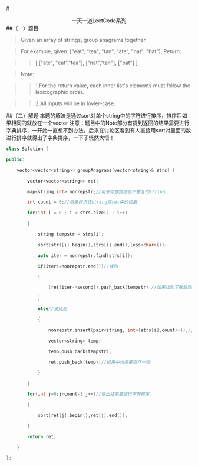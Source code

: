 #<center>一天一道LeetCode系列</center>
##（一）题目
>Given an array of strings, group anagrams together.

>For example, given: ["eat", "tea", "tan", "ate", "nat", "bat"], 
>Return:

>>[
>>  ["ate", "eat","tea"],
>>  ["nat","tan"],
>>  ["bat"]
>>]


>Note:

>>1.For the return value, each inner list's elements must follow the lexicographic order.

>>2.All inputs will be in lower-case.

##（二）解题
本题的解法是通过sort对单个string中的字符进行排序，排序后如果相同的就放在一个vector
注意：题目中的Note部分有提到返回的结果需要进行字典排序，一开始一直想不到办法，后来在讨论区看到有人直接用sort对里面的数进行排序就得出了字典排序，一下子恍然大悟！
```cpp
class Solution {

public:

    vector<vector<string>> groupAnagrams(vector<string>& strs) {

        vector<vector<string>> ret;

        map<string,int> nonrepstr;//用来存放排序后不重复的string

        int count = 0;//用来标识该string在ret中的位置

        for(int i = 0 ; i < strs.size() ; i++)

        {

            string tempstr = strs[i];

            sort(strs[i].begin(),strs[i].end(),less<char>());

            auto iter = nonrepstr.find(strs[i]);

            if(iter!=nonrepstr.end())//找到

            {

                (ret[iter->second]).push_back(tempstr);//如果找到了就放到ret里相应的vector中

            }

            else//没找到

            {

                nonrepstr.insert(pair<string, int>(strs[i],count++));//不重复的string放入map中

                vector<string> temp;

                temp.push_back(tempstr);

                ret.push_back(temp);//结果中也需要保存一份

            }

        }

        for(int j=0;j<count-1;j++)//输出结果要进行字典排序

        {

            sort(ret[j].begin(),ret[j].end());

        }

        return ret;

    }

};



```